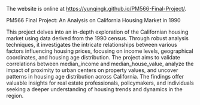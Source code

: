 The website is online at https://yunqingk.github.io/PM566-Final-Project/.

PM566 Final Project: An Analysis on California Housing Market in 1990

This project delves into an in-depth exploration of the Californian housing market using data derived from the 1990 census. Through robust analysis techniques, it investigates the intricate relationships between various factors influencing housing prices, focusing on income levels, geographical coordinates, and housing age distribution. The project aims to validate correlations between median_income and median_house_value, analyze the impact of proximity to urban centers on property values, and uncover patterns in housing age distribution across California. The findings offer valuable insights for real estate professionals, policymakers, and individuals seeking a deeper understanding of housing trends and dynamics in the region.
